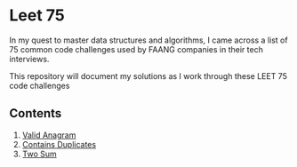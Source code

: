 # Leet 75

In my quest to master data structures and algorithms, I came across a list of 75 common code challenges used by FAANG companies in their tech interviews. 

This repository will document my solutions as I work through these LEET 75 code challenges

## Contents

1. [Valid Anagram](valid_anagram.md)
2. [Contains Duplicates](contains_duplicates.md)
3. [Two Sum](two_sum.md)
